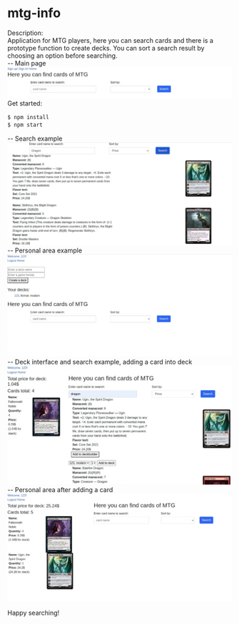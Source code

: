# mtg-info

Description: <br>
Application for MTG players, here you can search cards and there is a prototype function to create decks.
You can sort a search result by choosing an option before searching.
<br>
-- Main page
![main](https://github.com/Firajest/mtg-info/blob/master/readme-assets/1.jpg)
<br>
Get started:
```sh
$ npm install 
$ npm start 
```
-- Search example
![main](https://github.com/Firajest/mtg-info/blob/master/readme-assets/2.jpg)
<br>
-- Personal area example
![main](https://github.com/Firajest/mtg-info/blob/master/readme-assets/3.jpg)
<br>
-- Deck interface and search example, adding a card into deck
![main](https://github.com/Firajest/mtg-info/blob/master/readme-assets/4.jpg)
<br>
-- Personal area after adding a card
![main](https://github.com/Firajest/mtg-info/blob/master/readme-assets/5.jpg)

Happy searching!
